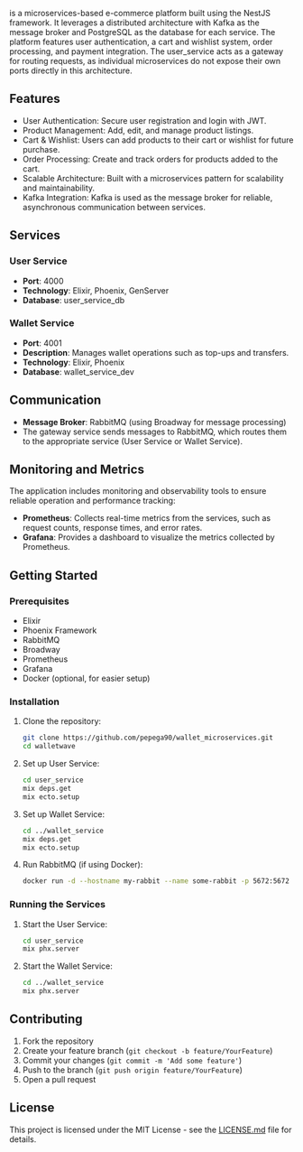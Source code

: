 is a microservices-based e-commerce platform built using the NestJS framework. It leverages a distributed architecture with Kafka as the message broker and PostgreSQL as the database for each service. The platform features user authentication, a cart and wishlist system, order processing, and payment integration. The user_service acts as a gateway for routing requests, as individual microservices do not expose their own ports directly in this architecture.

## Features

- User Authentication: Secure user registration and login with JWT.
- Product Management: Add, edit, and manage product listings.
- Cart & Wishlist: Users can add products to their cart or wishlist for future purchase.
- Order Processing: Create and track orders for products added to the cart.
- Scalable Architecture: Built with a microservices pattern for scalability and maintainability.
- Kafka Integration: Kafka is used as the message broker for reliable, asynchronous communication between services.

## Services

### User Service
- **Port**: 4000
- **Technology**: Elixir, Phoenix, GenServer
- **Database**: user_service_db

### Wallet Service
- **Port**: 4001
- **Description**: Manages wallet operations such as top-ups and transfers.
- **Technology**: Elixir, Phoenix
- **Database**: wallet_service_dev

## Communication

- **Message Broker**: RabbitMQ (using Broadway for message processing)
- The gateway service sends messages to RabbitMQ, which routes them to the appropriate service (User Service or Wallet Service).

## Monitoring and Metrics
The application includes monitoring and observability tools to ensure reliable operation and performance tracking:

- **Prometheus**: Collects real-time metrics from the services, such as request counts, response times, and error rates.
- **Grafana**: Provides a dashboard to visualize the metrics collected by Prometheus.

## Getting Started

### Prerequisites

- Elixir
- Phoenix Framework
- RabbitMQ
- Broadway
- Prometheus
- Grafana
- Docker (optional, for easier setup)

### Installation

1. Clone the repository:
    ```bash
    git clone https://github.com/pepega90/wallet_microservices.git
    cd walletwave
    ```

2. Set up User Service:
    ```bash
    cd user_service
    mix deps.get
    mix ecto.setup
    ```

3. Set up Wallet Service:
    ```bash
    cd ../wallet_service
    mix deps.get
    mix ecto.setup
    ```

4. Run RabbitMQ (if using Docker):
    ```bash
    docker run -d --hostname my-rabbit --name some-rabbit -p 5672:5672 -p 15672:15672 rabbitmq:3-management
    ```

### Running the Services

1. Start the User Service:
    ```bash
    cd user_service
    mix phx.server
    ```

2. Start the Wallet Service:
    ```bash
    cd ../wallet_service
    mix phx.server
    ```

## Contributing

1. Fork the repository
2. Create your feature branch (`git checkout -b feature/YourFeature`)
3. Commit your changes (`git commit -m 'Add some feature'`)
4. Push to the branch (`git push origin feature/YourFeature`)
5. Open a pull request

## License

This project is licensed under the MIT License - see the [LICENSE.md](LICENSE.md) file for details.
